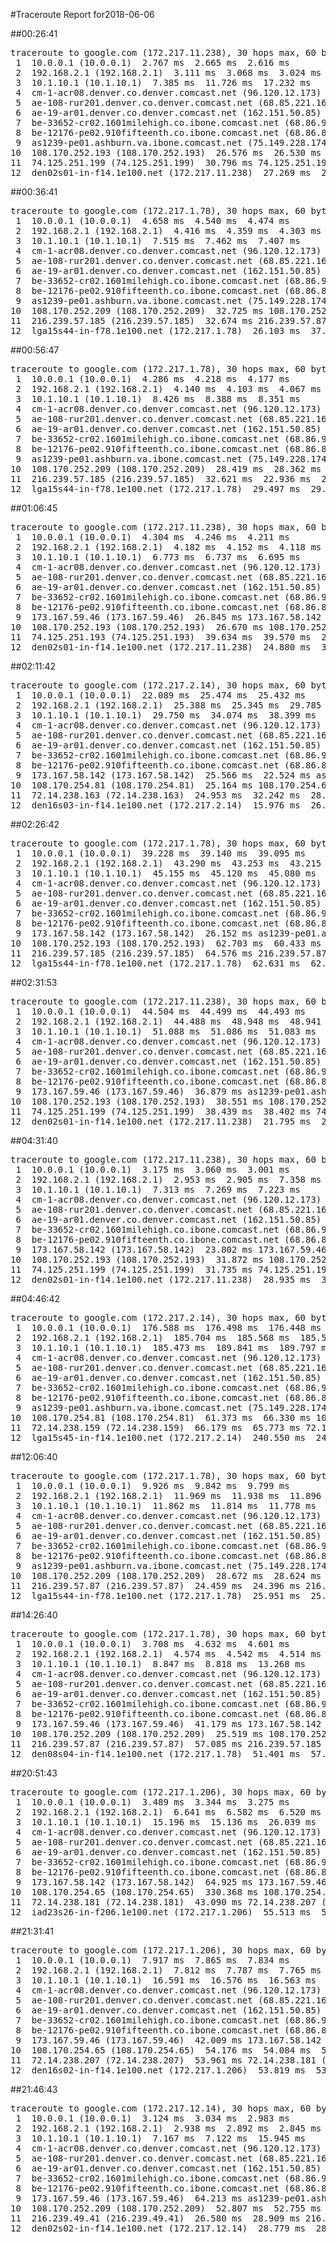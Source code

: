 #Traceroute Report for2018-06-06

##00:26:41

<p><pre><samp>traceroute to google.com (172.217.11.238), 30 hops max, 60 byte packets
 1  10.0.0.1 (10.0.0.1)  2.767 ms  2.665 ms  2.616 ms
 2  192.168.2.1 (192.168.2.1)  3.111 ms  3.068 ms  3.024 ms
 3  10.1.10.1 (10.1.10.1)  7.385 ms  11.726 ms  17.232 ms
 4  cm-1-acr08.denver.co.denver.comcast.net (96.120.12.173)  33.743 ms  38.153 ms  33.649 ms
 5  ae-108-rur201.denver.co.denver.comcast.net (68.85.221.161)  31.639 ms  31.597 ms  31.550 ms
 6  ae-19-ar01.denver.co.denver.comcast.net (162.151.50.85)  33.431 ms  46.836 ms  46.745 ms
 7  be-33652-cr02.1601milehigh.co.ibone.comcast.net (68.86.92.121)  58.352 ms  39.528 ms  39.426 ms
 8  be-12176-pe02.910fifteenth.co.ibone.comcast.net (68.86.83.94)  39.357 ms  39.282 ms  41.514 ms
 9  as1239-pe01.ashburn.va.ibone.comcast.net (75.149.228.174)  39.182 ms 173.167.58.142 (173.167.58.142)  26.662 ms as1239-pe01.ashburn.va.ibone.comcast.net (75.149.228.174)  26.610 ms
10  108.170.252.193 (108.170.252.193)  26.576 ms  26.530 ms 108.170.252.209 (108.170.252.209)  35.193 ms
11  74.125.251.199 (74.125.251.199)  30.796 ms 74.125.251.193 (74.125.251.193)  35.098 ms  27.325 ms
12  den02s01-in-f14.1e100.net (172.217.11.238)  27.269 ms  27.225 ms  42.817 ms</samp></pre></p>

##00:36:41

<p><pre><samp>traceroute to google.com (172.217.1.78), 30 hops max, 60 byte packets
 1  10.0.0.1 (10.0.0.1)  4.658 ms  4.540 ms  4.474 ms
 2  192.168.2.1 (192.168.2.1)  4.416 ms  4.359 ms  4.303 ms
 3  10.1.10.1 (10.1.10.1)  7.515 ms  7.462 ms  7.407 ms
 4  cm-1-acr08.denver.co.denver.comcast.net (96.120.12.173)  30.930 ms  31.751 ms  31.660 ms
 5  ae-108-rur201.denver.co.denver.comcast.net (68.85.221.161)  30.756 ms  31.508 ms  31.456 ms
 6  ae-19-ar01.denver.co.denver.comcast.net (162.151.50.85)  30.576 ms  26.062 ms  28.842 ms
 7  be-33652-cr02.1601milehigh.co.ibone.comcast.net (68.86.92.121)  36.793 ms  32.765 ms  36.649 ms
 8  be-12176-pe02.910fifteenth.co.ibone.comcast.net (68.86.83.94)  36.590 ms  32.981 ms  32.947 ms
 9  as1239-pe01.ashburn.va.ibone.comcast.net (75.149.228.174)  26.108 ms 173.167.58.142 (173.167.58.142)  21.756 ms 173.167.59.46 (173.167.59.46)  32.740 ms
10  108.170.252.209 (108.170.252.209)  32.725 ms 108.170.252.193 (108.170.252.193)  32.706 ms  32.689 ms
11  216.239.57.185 (216.239.57.185)  32.674 ms 216.239.57.87 (216.239.57.87)  32.650 ms 216.239.57.185 (216.239.57.185)  26.158 ms
12  lga15s44-in-f78.1e100.net (172.217.1.78)  26.103 ms  37.307 ms  37.296 ms</samp></pre></p>

##00:56:47

<p><pre><samp>traceroute to google.com (172.217.1.78), 30 hops max, 60 byte packets
 1  10.0.0.1 (10.0.0.1)  4.286 ms  4.218 ms  4.177 ms
 2  192.168.2.1 (192.168.2.1)  4.140 ms  4.103 ms  4.067 ms
 3  10.1.10.1 (10.1.10.1)  8.426 ms  8.388 ms  8.351 ms
 4  cm-1-acr08.denver.co.denver.comcast.net (96.120.12.173)  40.297 ms  40.263 ms  40.228 ms
 5  ae-108-rur201.denver.co.denver.comcast.net (68.85.221.161)  40.955 ms  40.924 ms  40.891 ms
 6  ae-19-ar01.denver.co.denver.comcast.net (162.151.50.85)  48.347 ms  24.529 ms  24.462 ms
 7  be-33652-cr02.1601milehigh.co.ibone.comcast.net (68.86.92.121)  28.821 ms  28.793 ms  34.317 ms
 8  be-12176-pe02.910fifteenth.co.ibone.comcast.net (68.86.83.94)  28.708 ms  41.426 ms  41.349 ms
 9  as1239-pe01.ashburn.va.ibone.comcast.net (75.149.228.174)  39.742 ms 173.167.58.142 (173.167.58.142)  28.547 ms 173.167.59.46 (173.167.59.46)  28.463 ms
10  108.170.252.209 (108.170.252.209)  28.419 ms  28.362 ms  28.322 ms
11  216.239.57.185 (216.239.57.185)  32.621 ms  22.936 ms  27.277 ms
12  lga15s44-in-f78.1e100.net (172.217.1.78)  29.497 ms  29.488 ms  29.479 ms</samp></pre></p>

##01:06:45

<p><pre><samp>traceroute to google.com (172.217.11.238), 30 hops max, 60 byte packets
 1  10.0.0.1 (10.0.0.1)  4.304 ms  4.246 ms  4.211 ms
 2  192.168.2.1 (192.168.2.1)  4.182 ms  4.152 ms  4.118 ms
 3  10.1.10.1 (10.1.10.1)  6.773 ms  6.737 ms  6.695 ms
 4  cm-1-acr08.denver.co.denver.comcast.net (96.120.12.173)  28.490 ms  28.460 ms  32.401 ms
 5  ae-108-rur201.denver.co.denver.comcast.net (68.85.221.161)  28.381 ms  28.544 ms  28.503 ms
 6  ae-19-ar01.denver.co.denver.comcast.net (162.151.50.85)  32.266 ms  22.829 ms  27.222 ms
 7  be-33652-cr02.1601milehigh.co.ibone.comcast.net (68.86.92.121)  44.839 ms  36.034 ms  44.821 ms
 8  be-12176-pe02.910fifteenth.co.ibone.comcast.net (68.86.83.94)  31.866 ms  31.276 ms  31.172 ms
 9  173.167.59.46 (173.167.59.46)  26.845 ms 173.167.58.142 (173.167.58.142)  26.789 ms as1239-pe01.ashburn.va.ibone.comcast.net (75.149.228.174)  26.722 ms
10  108.170.252.193 (108.170.252.193)  26.670 ms 108.170.252.209 (108.170.252.209)  26.612 ms  39.680 ms
11  74.125.251.193 (74.125.251.193)  39.634 ms  39.570 ms  24.899 ms
12  den02s01-in-f14.1e100.net (172.217.11.238)  24.880 ms  37.204 ms  37.184 ms</samp></pre></p>

##02:11:42

<p><pre><samp>traceroute to google.com (172.217.2.14), 30 hops max, 60 byte packets
 1  10.0.0.1 (10.0.0.1)  22.089 ms  25.474 ms  25.432 ms
 2  192.168.2.1 (192.168.2.1)  25.388 ms  25.345 ms  29.785 ms
 3  10.1.10.1 (10.1.10.1)  29.750 ms  34.074 ms  38.399 ms
 4  cm-1-acr08.denver.co.denver.comcast.net (96.120.12.173)  51.932 ms  51.930 ms  51.880 ms
 5  ae-108-rur201.denver.co.denver.comcast.net (68.85.221.161)  51.812 ms  51.776 ms  51.740 ms
 6  ae-19-ar01.denver.co.denver.comcast.net (162.151.50.85)  51.701 ms  19.993 ms  25.985 ms
 7  be-33652-cr02.1601milehigh.co.ibone.comcast.net (68.86.92.121)  30.277 ms  30.226 ms  30.182 ms
 8  be-12176-pe02.910fifteenth.co.ibone.comcast.net (68.86.83.94)  25.719 ms  31.829 ms  31.787 ms
 9  173.167.58.142 (173.167.58.142)  25.566 ms  22.524 ms as1239-pe01.ashburn.va.ibone.comcast.net (75.149.228.174)  25.237 ms
10  108.170.254.81 (108.170.254.81)  25.164 ms 108.170.254.65 (108.170.254.65)  25.085 ms 108.170.254.81 (108.170.254.81)  32.387 ms
11  72.14.238.163 (72.14.238.163)  24.953 ms  32.242 ms  28.652 ms
12  den16s03-in-f14.1e100.net (172.217.2.14)  15.976 ms  26.678 ms  26.668 ms</samp></pre></p>

##02:26:42

<p><pre><samp>traceroute to google.com (172.217.1.78), 30 hops max, 60 byte packets
 1  10.0.0.1 (10.0.0.1)  39.228 ms  39.140 ms  39.095 ms
 2  192.168.2.1 (192.168.2.1)  43.290 ms  43.253 ms  43.215 ms
 3  10.1.10.1 (10.1.10.1)  45.155 ms  45.120 ms  45.080 ms
 4  cm-1-acr08.denver.co.denver.comcast.net (96.120.12.173)  59.360 ms  72.445 ms  74.657 ms
 5  ae-108-rur201.denver.co.denver.comcast.net (68.85.221.161)  63.520 ms  69.463 ms  69.433 ms
 6  ae-19-ar01.denver.co.denver.comcast.net (162.151.50.85)  69.300 ms  36.491 ms  36.412 ms
 7  be-33652-cr02.1601milehigh.co.ibone.comcast.net (68.86.92.121)  57.764 ms  20.170 ms  30.915 ms
 8  be-12176-pe02.910fifteenth.co.ibone.comcast.net (68.86.83.94)  26.199 ms  30.871 ms  30.851 ms
 9  173.167.58.142 (173.167.58.142)  26.152 ms as1239-pe01.ashburn.va.ibone.comcast.net (75.149.228.174)  33.193 ms 173.167.58.142 (173.167.58.142)  60.481 ms
10  108.170.252.193 (108.170.252.193)  62.703 ms  60.433 ms  60.421 ms
11  216.239.57.185 (216.239.57.185)  64.576 ms 216.239.57.87 (216.239.57.87)  64.565 ms 216.239.57.185 (216.239.57.185)  68.971 ms
12  lga15s44-in-f78.1e100.net (172.217.1.78)  62.631 ms  62.619 ms  35.421 ms</samp></pre></p>

##02:31:53

<p><pre><samp>traceroute to google.com (172.217.11.238), 30 hops max, 60 byte packets
 1  10.0.0.1 (10.0.0.1)  44.504 ms  44.499 ms  44.493 ms
 2  192.168.2.1 (192.168.2.1)  44.488 ms  48.948 ms  48.941 ms
 3  10.1.10.1 (10.1.10.1)  51.088 ms  51.086 ms  51.083 ms
 4  cm-1-acr08.denver.co.denver.comcast.net (96.120.12.173)  63.201 ms  68.152 ms  68.153 ms
 5  ae-108-rur201.denver.co.denver.comcast.net (68.85.221.161)  67.672 ms  72.642 ms  67.665 ms
 6  ae-19-ar01.denver.co.denver.comcast.net (162.151.50.85)  67.652 ms  25.902 ms  30.302 ms
 7  be-33652-cr02.1601milehigh.co.ibone.comcast.net (68.86.92.121)  34.577 ms  34.535 ms  40.645 ms
 8  be-12176-pe02.910fifteenth.co.ibone.comcast.net (68.86.83.94)  41.959 ms  41.918 ms  41.881 ms
 9  173.167.59.46 (173.167.59.46)  36.879 ms as1239-pe01.ashburn.va.ibone.comcast.net (75.149.228.174)  38.626 ms 173.167.59.46 (173.167.59.46)  38.589 ms
10  108.170.252.193 (108.170.252.193)  38.551 ms 108.170.252.209 (108.170.252.209)  38.516 ms 108.170.252.193 (108.170.252.193)  38.476 ms
11  74.125.251.199 (74.125.251.199)  38.439 ms  38.402 ms 74.125.251.193 (74.125.251.193)  21.828 ms
12  den02s01-in-f14.1e100.net (172.217.11.238)  21.795 ms  21.783 ms  26.106 ms</samp></pre></p>

##04:31:40

<p><pre><samp>traceroute to google.com (172.217.11.238), 30 hops max, 60 byte packets
 1  10.0.0.1 (10.0.0.1)  3.175 ms  3.060 ms  3.001 ms
 2  192.168.2.1 (192.168.2.1)  2.953 ms  2.905 ms  7.358 ms
 3  10.1.10.1 (10.1.10.1)  7.313 ms  7.269 ms  7.223 ms
 4  cm-1-acr08.denver.co.denver.comcast.net (96.120.12.173)  29.206 ms  29.163 ms  29.117 ms
 5  ae-108-rur201.denver.co.denver.comcast.net (68.85.221.161)  26.340 ms  26.297 ms  28.952 ms
 6  ae-19-ar01.denver.co.denver.comcast.net (162.151.50.85)  33.231 ms  32.673 ms  36.733 ms
 7  be-33652-cr02.1601milehigh.co.ibone.comcast.net (68.86.92.121)  36.678 ms  61.300 ms  61.247 ms
 8  be-12176-pe02.910fifteenth.co.ibone.comcast.net (68.86.83.94)  28.591 ms  32.140 ms  32.095 ms
 9  173.167.58.142 (173.167.58.142)  23.802 ms 173.167.59.46 (173.167.59.46)  28.349 ms as1239-pe01.ashburn.va.ibone.comcast.net (75.149.228.174)  31.910 ms
10  108.170.252.193 (108.170.252.193)  31.872 ms 108.170.252.209 (108.170.252.209)  31.829 ms 108.170.252.193 (108.170.252.193)  31.771 ms
11  74.125.251.199 (74.125.251.199)  31.735 ms 74.125.251.193 (74.125.251.193)  28.963 ms 74.125.251.199 (74.125.251.199)  28.947 ms
12  den02s01-in-f14.1e100.net (172.217.11.238)  28.935 ms  36.258 ms  36.236 ms</samp></pre></p>

##04:46:42

<p><pre><samp>traceroute to google.com (172.217.2.14), 30 hops max, 60 byte packets
 1  10.0.0.1 (10.0.0.1)  176.588 ms  176.498 ms  176.448 ms
 2  192.168.2.1 (192.168.2.1)  185.704 ms  185.568 ms  185.517 ms
 3  10.1.10.1 (10.1.10.1)  185.473 ms  189.841 ms  189.797 ms
 4  cm-1-acr08.denver.co.denver.comcast.net (96.120.12.173)  215.861 ms  215.823 ms  215.780 ms
 5  ae-108-rur201.denver.co.denver.comcast.net (68.85.221.161)  210.777 ms  218.472 ms  215.645 ms
 6  ae-19-ar01.denver.co.denver.comcast.net (162.151.50.85)  271.610 ms  143.985 ms  151.641 ms
 7  be-33652-cr02.1601milehigh.co.ibone.comcast.net (68.86.92.121)  151.602 ms  66.399 ms  66.423 ms
 8  be-12176-pe02.910fifteenth.co.ibone.comcast.net (68.86.83.94)  66.337 ms  66.289 ms  66.244 ms
 9  as1239-pe01.ashburn.va.ibone.comcast.net (75.149.228.174)  61.506 ms  61.474 ms 173.167.59.46 (173.167.59.46)  61.410 ms
10  108.170.254.81 (108.170.254.81)  61.373 ms  66.330 ms 108.170.254.65 (108.170.254.65)  66.271 ms
11  72.14.238.159 (72.14.238.159)  66.179 ms  65.773 ms 72.14.238.163 (72.14.238.163)  244.991 ms
12  lga15s45-in-f14.1e100.net (172.217.2.14)  240.550 ms  240.502 ms  26.024 ms</samp></pre></p>

##12:06:40

<p><pre><samp>traceroute to google.com (172.217.1.78), 30 hops max, 60 byte packets
 1  10.0.0.1 (10.0.0.1)  9.926 ms  9.842 ms  9.799 ms
 2  192.168.2.1 (192.168.2.1)  11.969 ms  11.938 ms  11.896 ms
 3  10.1.10.1 (10.1.10.1)  11.862 ms  11.814 ms  11.778 ms
 4  cm-1-acr08.denver.co.denver.comcast.net (96.120.12.173)  29.936 ms  33.649 ms  43.966 ms
 5  ae-108-rur201.denver.co.denver.comcast.net (68.85.221.161)  65.680 ms  65.648 ms  65.602 ms
 6  ae-19-ar01.denver.co.denver.comcast.net (162.151.50.85)  43.783 ms  26.424 ms  30.674 ms
 7  be-33652-cr02.1601milehigh.co.ibone.comcast.net (68.86.92.121)  34.989 ms  21.321 ms  25.621 ms
 8  be-12176-pe02.910fifteenth.co.ibone.comcast.net (68.86.83.94)  21.157 ms  21.106 ms  21.059 ms
 9  as1239-pe01.ashburn.va.ibone.comcast.net (75.149.228.174)  29.780 ms  19.992 ms  24.300 ms
10  108.170.252.209 (108.170.252.209)  28.672 ms  28.624 ms 108.170.252.193 (108.170.252.193)  24.581 ms
11  216.239.57.87 (216.239.57.87)  24.459 ms  24.396 ms 216.239.57.185 (216.239.57.185)  24.339 ms
12  lga15s44-in-f78.1e100.net (172.217.1.78)  25.951 ms  25.901 ms  25.847 ms</samp></pre></p>

##14:26:40

<p><pre><samp>traceroute to google.com (172.217.1.78), 30 hops max, 60 byte packets
 1  10.0.0.1 (10.0.0.1)  3.708 ms  4.632 ms  4.601 ms
 2  192.168.2.1 (192.168.2.1)  4.574 ms  4.542 ms  4.514 ms
 3  10.1.10.1 (10.1.10.1)  8.847 ms  8.818 ms  13.268 ms
 4  cm-1-acr08.denver.co.denver.comcast.net (96.120.12.173)  35.635 ms  35.216 ms  35.564 ms
 5  ae-108-rur201.denver.co.denver.comcast.net (68.85.221.161)  35.128 ms  35.104 ms  35.079 ms
 6  ae-19-ar01.denver.co.denver.comcast.net (162.151.50.85)  35.061 ms  42.292 ms  39.605 ms
 7  be-33652-cr02.1601milehigh.co.ibone.comcast.net (68.86.92.121)  41.460 ms  41.414 ms  51.446 ms
 8  be-12176-pe02.910fifteenth.co.ibone.comcast.net (68.86.83.94)  47.042 ms  46.991 ms  46.964 ms
 9  173.167.59.46 (173.167.59.46)  41.179 ms 173.167.58.142 (173.167.58.142)  25.659 ms  25.569 ms
10  108.170.252.209 (108.170.252.209)  25.519 ms 108.170.252.193 (108.170.252.193)  57.203 ms 108.170.252.209 (108.170.252.209)  57.148 ms
11  216.239.57.87 (216.239.57.87)  57.085 ms 216.239.57.185 (216.239.57.185)  57.032 ms 216.239.57.87 (216.239.57.87)  36.601 ms
12  den08s04-in-f14.1e100.net (172.217.1.78)  51.401 ms  57.045 ms  91.851 ms</samp></pre></p>

##20:51:43

<p><pre><samp>traceroute to google.com (172.217.1.206), 30 hops max, 60 byte packets
 1  10.0.0.1 (10.0.0.1)  3.489 ms  3.344 ms  3.275 ms
 2  192.168.2.1 (192.168.2.1)  6.641 ms  6.582 ms  6.520 ms
 3  10.1.10.1 (10.1.10.1)  15.196 ms  15.136 ms  26.039 ms
 4  cm-1-acr08.denver.co.denver.comcast.net (96.120.12.173)  82.081 ms  73.405 ms  81.955 ms
 5  ae-108-rur201.denver.co.denver.comcast.net (68.85.221.161)  73.263 ms  73.206 ms  73.148 ms
 6  ae-19-ar01.denver.co.denver.comcast.net (162.151.50.85)  111.416 ms  103.835 ms  103.792 ms
 7  be-33652-cr02.1601milehigh.co.ibone.comcast.net (68.86.92.121)  71.158 ms  65.034 ms  65.002 ms
 8  be-12176-pe02.910fifteenth.co.ibone.comcast.net (68.86.83.94)  55.786 ms  50.306 ms  50.280 ms
 9  173.167.58.142 (173.167.58.142)  64.925 ms 173.167.59.46 (173.167.59.46)  330.519 ms 173.167.58.142 (173.167.58.142)  330.431 ms
10  108.170.254.65 (108.170.254.65)  330.368 ms 108.170.254.81 (108.170.254.81)  330.302 ms  43.184 ms
11  72.14.238.181 (72.14.238.181)  43.090 ms 72.14.238.207 (72.14.238.207)  43.013 ms  47.571 ms
12  iad23s26-in-f206.1e100.net (172.217.1.206)  55.513 ms  55.417 ms  55.349 ms</samp></pre></p>

##21:31:41

<p><pre><samp>traceroute to google.com (172.217.1.206), 30 hops max, 60 byte packets
 1  10.0.0.1 (10.0.0.1)  7.917 ms  7.865 ms  7.834 ms
 2  192.168.2.1 (192.168.2.1)  7.812 ms  7.787 ms  7.765 ms
 3  10.1.10.1 (10.1.10.1)  16.591 ms  16.576 ms  16.563 ms
 4  cm-1-acr08.denver.co.denver.comcast.net (96.120.12.173)  35.060 ms  35.030 ms  37.957 ms
 5  ae-108-rur201.denver.co.denver.comcast.net (68.85.221.161)  37.938 ms  37.924 ms  37.893 ms
 6  ae-19-ar01.denver.co.denver.comcast.net (162.151.50.85)  42.345 ms  38.964 ms  38.862 ms
 7  be-33652-cr02.1601milehigh.co.ibone.comcast.net (68.86.92.121)  41.806 ms  41.745 ms  41.708 ms
 8  be-12176-pe02.910fifteenth.co.ibone.comcast.net (68.86.83.94)  41.656 ms  37.795 ms  37.698 ms
 9  173.167.59.46 (173.167.59.46)  42.009 ms 173.167.58.142 (173.167.58.142)  79.466 ms 173.167.59.46 (173.167.59.46)  79.346 ms
10  108.170.254.65 (108.170.254.65)  54.176 ms  54.084 ms  54.028 ms
11  72.14.238.207 (72.14.238.207)  53.961 ms 72.14.238.181 (72.14.238.181)  53.903 ms 72.14.238.207 (72.14.238.207)  53.883 ms
12  den16s02-in-f14.1e100.net (172.217.1.206)  53.819 ms  53.772 ms  53.709 ms</samp></pre></p>

##21:46:43

<p><pre><samp>traceroute to google.com (172.217.12.14), 30 hops max, 60 byte packets
 1  10.0.0.1 (10.0.0.1)  3.124 ms  3.034 ms  2.983 ms
 2  192.168.2.1 (192.168.2.1)  2.938 ms  2.892 ms  2.845 ms
 3  10.1.10.1 (10.1.10.1)  7.167 ms  7.122 ms  15.945 ms
 4  cm-1-acr08.denver.co.denver.comcast.net (96.120.12.173)  62.508 ms  62.443 ms  62.405 ms
 5  ae-108-rur201.denver.co.denver.comcast.net (68.85.221.161)  62.349 ms  66.674 ms  66.630 ms
 6  ae-19-ar01.denver.co.denver.comcast.net (162.151.50.85)  76.188 ms  64.578 ms  64.460 ms
 7  be-33652-cr02.1601milehigh.co.ibone.comcast.net (68.86.92.121)  64.371 ms  64.327 ms  68.613 ms
 8  be-12176-pe02.910fifteenth.co.ibone.comcast.net (68.86.83.94)  64.176 ms  64.477 ms  64.371 ms
 9  173.167.59.46 (173.167.59.46)  64.213 ms as1239-pe01.ashburn.va.ibone.comcast.net (75.149.228.174)  52.960 ms  52.866 ms
10  108.170.252.209 (108.170.252.209)  52.807 ms  52.755 ms 108.170.252.193 (108.170.252.193)  26.682 ms
11  216.239.49.41 (216.239.49.41)  26.580 ms  28.909 ms 216.239.49.43 (216.239.49.43)  28.849 ms
12  den02s02-in-f14.1e100.net (172.217.12.14)  28.779 ms  28.734 ms  28.686 ms</samp></pre></p>

